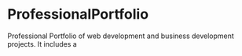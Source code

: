 # ProfessionalPortfolio
Professional Portfolio of web development and business development projects. It includes a 
